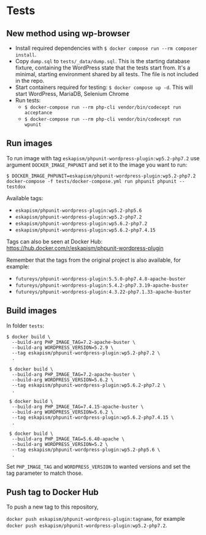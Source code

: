 # Tests

## New method using wp-browser

- Install required dependencies with `$ docker compose run --rm composer install`.
- Copy `dump.sql` to `tests/_data/dump.sql`.
  This is the starting database fixture, containing the WordPress state that the tests start from. It's a minimal, starting environment shared by all tests. The file is not included in the repo.
- Start containers required for testing:
  `$ docker compose up -d`.
  This will start WordPress, MariaDB, Selenium Chrome
- Run tests:
  - `$ docker-compose run --rm php-cli vendor/bin/codecept run acceptance`
  - `$ docker-compose run --rm php-cli vendor/bin/codecept run wpunit`

## Run images

To run image with tag `eskapism/phpunit-wordpress-plugin:wp5.2-php7.2` use argument `DOCKER_IMAGE_PHPUNIT` and set it to the image you want to run:

`$ DOCKER_IMAGE_PHPUNIT=eskapism/phpunit-wordpress-plugin:wp5.2-php7.2 docker-compose -f tests/docker-compose.yml run phpunit phpunit --testdox`

Available tags:

- `eskapism/phpunit-wordpress-plugin:wp5.2-php5.6`
- `eskapism/phpunit-wordpress-plugin:wp5.2-php7.2`
- `eskapism/phpunit-wordpress-plugin:wp5.6.2-php7.2`
- `eskapism/phpunit-wordpress-plugin:wp5.6.2-php7.4.15`

Tags can also be seen at Docker Hub:
https://hub.docker.com/r/eskapism/phpunit-wordpress-plugin

Remember that the tags from the original project is also available, for example:

- `futureys/phpunit-wordpress-plugin:5.5.0-php7.4.8-apache-buster`
- `futureys/phpunit-wordpress-plugin:5.4.2-php7.3.19-apache-buster`
- `futureys/phpunit-wordpress-plugin:4.3.22-php7.1.33-apache-buster`

## Build images

In folder `tests`:

```
$ docker build \
  --build-arg PHP_IMAGE_TAG=7.2-apache-buster \
  --build-arg WORDPRESS_VERSION=5.2.9 \
  --tag eskapism/phpunit-wordpress-plugin:wp5.2-php7.2 \
  .
```

```
 $ docker build \
  --build-arg PHP_IMAGE_TAG=7.2-apache-buster \
  --build-arg WORDPRESS_VERSION=5.6.2 \
  --tag eskapism/phpunit-wordpress-plugin:wp5.6.2-php7.2 \
  .
```

```
 $ docker build \
  --build-arg PHP_IMAGE_TAG=7.4.15-apache-buster \
  --build-arg WORDPRESS_VERSION=5.6.2 \
  --tag eskapism/phpunit-wordpress-plugin:wp5.6.2-php7.4.15 \
  .
```

```
 $ docker build \
  --build-arg PHP_IMAGE_TAG=5.6.40-apache \
  --build-arg WORDPRESS_VERSION=5.2 \
  --tag eskapism/phpunit-wordpress-plugin:wp5.2-php5.6 \
  .
```

Set `PHP_IMAGE_TAG` and `WORDPRESS_VERSION` to wanted versions and set the tag parameter to match those.

## Push tag to Docker Hub

To push a new tag to this repository,

`docker push eskapism/phpunit-wordpress-plugin:tagname`,
for example
`docker push eskapism/phpunit-wordpress-plugin:wp5.2-php7.2`.
